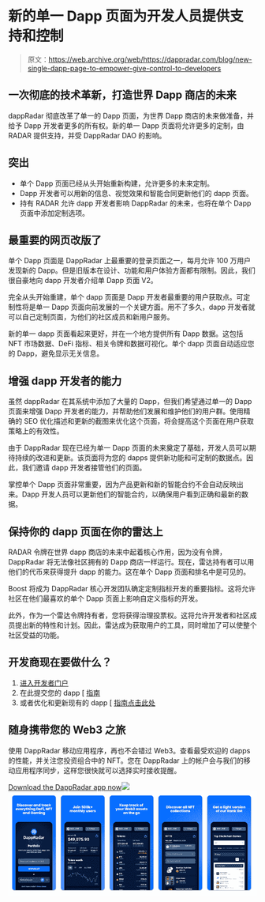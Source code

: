 # 新的单一 Dapp 页面为开发人员提供支持和控制

> 原文：<https://web.archive.org/web/https://dappradar.com/blog/new-single-dapp-page-to-empower-give-control-to-developers>

## 一次彻底的技术革新，打造世界 Dapp 商店的未来

dappRadar 彻底改革了单一的 Dapp 页面，为世界 Dapp 商店的未来做准备，并给予 Dapp 开发者更多的所有权。新的单一 Dapp 页面将允许更多的定制，由 RADAR 提供支持，并受 DappRadar DAO 的影响。

## 突出

*   单个 Dapp 页面已经从头开始重新构建，允许更多的未来定制。
*   Dapp 开发者可以用新的信息、视觉效果和智能合同更新他们的 dapp 页面。
*   持有 RADAR 允许 dapp 开发者影响 DappRadar 的未来，也将在单个 Dapp 页面中添加定制选项。

## 最重要的网页改版了

单个 Dapp 页面是 DappRadar 上最重要的登录页面之一，每月允许 100 万用户发现新的 Dapp。但是旧版本在设计、功能和用户体验方面都有限制。因此，我们很自豪地向 dapp 开发者介绍单 Dapp 页面 V2。

完全从头开始重建，单个 dapp 页面是 Dapp 开发者最重要的用户获取点。可定制性将是单一 Dapp 页面向前发展的一个关键方面。用不了多久，dapp 开发者就可以自己定制页面，为他们的社区成员和新用户服务。

新的单一 dapp 页面看起来更好，并在一个地方提供所有 Dapp 数据。这包括 NFT 市场数据、DeFi 指标、相关令牌和数据可视化。单个 dapp 页面自动适应您的 Dapp，避免显示无关信息。

## 增强 dapp 开发者的能力

虽然 dappRadar 在其系统中添加了大量的 Dapp，但我们希望通过单一的 Dapp 页面来增强 Dapp 开发者的能力，并帮助他们发展和维护他们的用户群。使用精确的 SEO 优化描述和更新的截图来优化这个页面，将会提高这个页面在用户获取策略上的有效性。

由于 DappRadar 现在已经为单一 Dapp 页面的未来奠定了基础，开发人员可以期待持续的改进和更新。该页面将为您的 dapps 提供新功能和可定制的数据点。因此，我们邀请 dapp 开发者接管他们的页面。

掌控单个 Dapp 页面非常重要，因为产品更新和新的智能合约不会自动反映出来。Dapp 开发人员可以更新他们的智能合约，以确保用户看到正确和最新的数据。

## 保持你的 dapp 页面在你的雷达上

RADAR 令牌在世界 dapp 商店的未来中起着核心作用，因为没有令牌，DappRadar 将无法像社区拥有的 Dapp 商店一样运行。现在，雷达持有者可以用他们的代币来获得提升 dapp 的能力。这在单个 Dapp 页面和排名中是可见的。

Boost 将成为 DappRadar 核心开发团队确定定制指标开发的重要指标。这将允许社区在他们最喜欢的单个 Dapp 页面上影响自定义指标的开发。

此外，作为一个雷达令牌持有者，您将获得治理投票权。这将允许开发者和社区成员提出新的特性和计划。因此，雷达成为获取用户的工具，同时增加了可以使整个社区受益的功能。

## 开发商现在要做什么？

1.  [进入开发者门户](https://web.archive.org/web/20230120063031/https://dappradar.com/developers)
2.  在此提交您的 dapp [ [指南](https://web.archive.org/web/20230120063031/https://dappradar.com/blog/how-to-list-your-dapps-on-dappradar-for-free)
3.  或者优化和更新现有的 dapp [ [指南点击此处](https://web.archive.org/web/20230120063031/https://dappradar.com/blog/how-dapp-developers-can-optimize-their-product-page-on-dappradar)

## 随身携带您的 Web3 之旅

使用 DappRadar 移动应用程序，再也不会错过 Web3。查看最受欢迎的 dapps 的性能，并关注您投资组合中的 NFT。您在 DappRadar 上的帐户会与我们的移动应用程序同步，这样您很快就可以选择实时接收提醒。

[Download the DappRadar app now](https://web.archive.org/web/20230120063031/https://dappradar.app.link/blog)[](https://web.archive.org/web/20230120063031/https://play.google.com/store/apps/details?id=com.portfolio.dappradar)[![](img/a3634373d68930c5d4e8a7fce618f91f.png)<picture>![](img/d563a98299a827c23fab7c1d65c6409e.png)</picture>](https://web.archive.org/web/20230120063031/https://play.google.com/store/apps/details?id=com.portfolio.dappradar)
